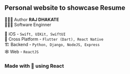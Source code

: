 ## Personal website to showcase Resume

🙋🏽‍♂️ Author **RAJ DHAKATE**  
👨🏽‍💻 Software Enginner  

📱 iOS - `Swift, UIKit, SwiftUI`  
🎿 Cross Platform - `Flutter (Dart), React Native`  
🏗️ Backend - `Python, Django, NodeJS, Express`  
🕸️ Web - `ReactJS`  

### Made with 💙 using React
